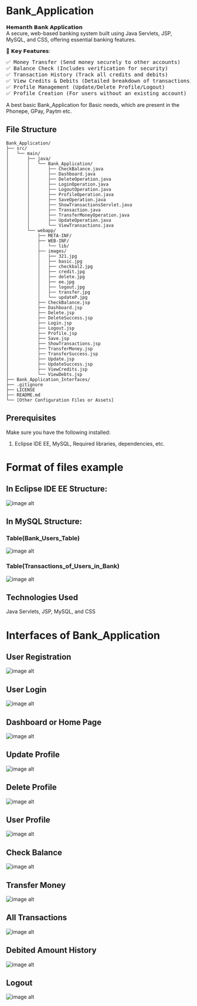 # Bank_Application
𝗛𝗲𝗺𝗮𝗻𝘁𝗵 𝗕𝗮𝗻𝗸 𝗔𝗽𝗽𝗹𝗶𝗰𝗮𝘁𝗶𝗼𝗻  
A secure, web-based banking system built using Java Servlets, JSP, MySQL, and CSS, offering essential banking features.

🌟 𝗞𝗲𝘆 𝗙𝗲𝗮𝘁𝘂𝗿𝗲𝘀:  
<pre>
✅ Money Transfer (Send money securely to other accounts)
✅ Balance Check (Includes verification for security)
✅ Transaction History (Track all credits and debits)
✅ View Credits & Debits (Detailed breakdown of transactions)
✅ Profile Management (Update/Delete Profile/Logout)
✅ Profile Creation (For users without an existing account)
</pre>

A best basic Bank_Application for Basic needs, which are present in the Phonepe, GPay, Paytm etc.

## File Structure
```
Bank_Application/
├── src/
│   └── main/
│       ├── java/
│       │   └── Bank_Application/
│       │       ├── CheckBalance.java  
│       │       ├── Dashboard.java  
│       │       ├── DeleteOperation.java  
│       │       ├── LoginOperation.java  
│       │       ├── LogoutOperation.java  
│       │       ├── ProfileOperation.java  
│       │       ├── SaveOperation.java  
│       │       ├── ShowTransactionsServlet.java  
│       │       ├── Transaction.java  
│       │       ├── TransferMoneyOperation.java  
│       │       ├── UpdateOperation.java  
│       │       └── ViewTransactions.java  
│       └── webapp/
│           ├── META-INF/
│           ├── WEB-INF/
│           │   └── lib/  
│           ├── images/
│           │   ├── 321.jpg  
│           │   ├── basic.jpg  
│           │   ├── checkbal2.jpg  
│           │   ├── credit.jpg  
│           │   ├── delete.jpg  
│           │   ├── ee.jpg  
│           │   ├── logout.jpg  
│           │   ├── transfer.jpg  
│           │   └── updateP.jpg  
│           ├── CheckBalance.jsp  
│           ├── Dashboard.jsp  
│           ├── Delete.jsp  
│           ├── DeleteSuccess.jsp  
│           ├── Login.jsp  
│           ├── Logout.jsp  
│           ├── Profile.jsp  
│           ├── Save.jsp  
│           ├── ShowTransactions.jsp  
│           ├── TransferMoney.jsp  
│           ├── TransferSuccess.jsp  
│           ├── Update.jsp  
│           ├── UpdateSuccess.jsp  
│           ├── ViewCredits.jsp  
│           └── ViewDebts.jsp  
├── Bank_Application_Interfaces/  
├── .gitignore  
├── LICENSE  
├── README.md
└── [Other Configuration Files or Assets]
```
## Prerequisites
Make sure you have the following installed:
1. Eclipse IDE EE, MySQL, Required libraries, dependencies, etc.

# Format of files example
## In Eclipse IDE EE Structure:
![image alt](https://github.com/HemanthsaiBurla/Bank_Application/blob/main/Bank_Application_Interfaces/Files_Info.png)

## In MySQL Structure:
### Table(Bank_Users_Table)
![image alt](https://github.com/HemanthsaiBurla/Bank_Application/blob/main/Bank_Application_Interfaces/Bank_Users_Table.png)
### Table(Transactions_of_Users_in_Bank)
![image alt](https://github.com/HemanthsaiBurla/Bank_Application/blob/main/Bank_Application_Interfaces/Transactions_OF_Users_in_bank.png)

## Technologies Used
Java Servlets, JSP, MySQL, and CSS

# Interfaces of Bank_Application
## User Registration
![image alt](https://github.com/HemanthsaiBurla/Bank_Application/blob/main/Bank_Application_Interfaces/Uset_Registration.png)

## User Login
![image alt](https://github.com/HemanthsaiBurla/Bank_Application/blob/main/Bank_Application_Interfaces/LogIn.png)

## Dashboard or Home Page
![image alt](https://github.com/HemanthsaiBurla/Bank_Application/blob/main/Bank_Application_Interfaces/Dash_Board(Home_Page).png)

## Update Profile
![image alt](https://github.com/HemanthsaiBurla/Bank_Application/blob/main/Bank_Application_Interfaces/Update_Profile.png)

## Delete Profile
![image alt](https://github.com/HemanthsaiBurla/Bank_Application/blob/main/Bank_Application_Interfaces/Delete_Profile.png)

## User Profile
![image alt](https://github.com/HemanthsaiBurla/Bank_Application/blob/main/Bank_Application_Interfaces/Profile.png)

## Check Balance
![image alt](https://github.com/HemanthsaiBurla/Bank_Application/blob/main/Bank_Application_Interfaces/Check_Balance.png)

## Transfer Money 
![image alt](https://github.com/HemanthsaiBurla/Bank_Application/blob/main/Bank_Application_Interfaces/Transfer_Money.png)

## All Transactions
![image alt](https://github.com/HemanthsaiBurla/Bank_Application/blob/main/Bank_Application_Interfaces/Transaction_History.png)

## Debited Amount History
![image alt](https://github.com/HemanthsaiBurla/Bank_Application/blob/main/Bank_Application_Interfaces/Debts.png)

## Logout 
![image alt](https://github.com/HemanthsaiBurla/Bank_Application/blob/main/Bank_Application_Interfaces/Logout.png)









